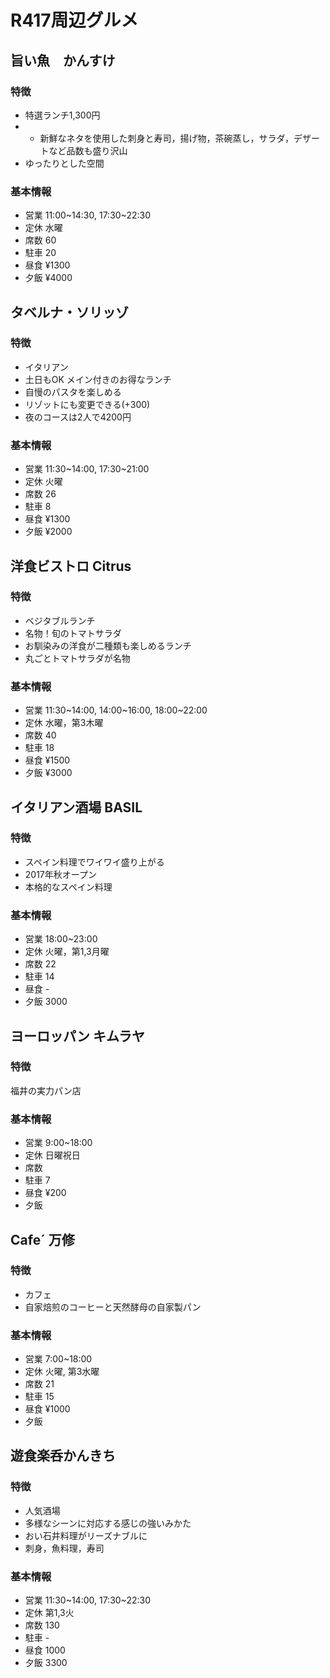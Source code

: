 # R417周辺グルメ

## 旨い魚　かんすけ
### 特徴
- 特選ランチ1,300円
- - 新鮮なネタを使用した刺身と寿司，揚げ物，茶碗蒸し，サラダ，デザートなど品数も盛り沢山
- ゆったりとした空間
### 基本情報
- 営業 11:00~14:30, 17:30~22:30
- 定休 水曜
- 席数 60
- 駐車 20
- 昼食 ¥1300
- 夕飯 ¥4000


## タベルナ・ソリッゾ
### 特徴
- イタリアン
- 土日もOK メイン付きのお得なランチ
- 自慢のパスタを楽しめる
- リゾットにも変更できる(+300)
- 夜のコースは2人で4200円
### 基本情報
- 営業 11:30~14:00, 17:30~21:00
- 定休 火曜
- 席数 26
- 駐車 8
- 昼食 ¥1300
- 夕飯 ¥2000

## 洋食ビストロ Citrus
### 特徴
- ベジタブルランチ
- 名物！旬のトマトサラダ
- お馴染みの洋食が二種類も楽しめるランチ
- 丸ごとトマトサラダが名物
### 基本情報
- 営業 11:30~14:00, 14:00~16:00, 18:00~22:00
- 定休 水曜，第3木曜
- 席数 40
- 駐車 18
- 昼食 ¥1500
- 夕飯 ¥3000

## イタリアン酒場 BASIL
### 特徴
- スペイン料理でワイワイ盛り上がる
- 2017年秋オープン
- 本格的なスペイン料理

### 基本情報
- 営業 18:00~23:00
- 定休 火曜，第1,3月曜
- 席数 22
- 駐車 14
- 昼食 -
- 夕飯 3000

## ヨーロッパン キムラヤ
### 特徴
福井の実力パン店
### 基本情報
- 営業 9:00~18:00
- 定休 日曜祝日
- 席数
- 駐車 7
- 昼食 ¥200
- 夕飯

## Cafe´ 万修 
### 特徴
- カフェ
- 自家焙煎のコーヒーと天然酵母の自家製パン
### 基本情報
- 営業 7:00~18:00
- 定休 火曜, 第3水曜
- 席数 21
- 駐車 15
- 昼食 ¥1000
- 夕飯

## 遊食楽呑かんきち
### 特徴
- 人気酒場
- 多様なシーンに対応する感じの強いみかた
- おい石井料理がリーズナブルに
- 刺身，魚料理，寿司
### 基本情報
- 営業 11:30~14:00, 17:30~22:30
- 定休 第1,3火
- 席数 130
- 駐車 -
- 昼食 1000
- 夕飯 3300

